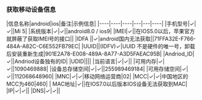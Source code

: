 ### 获取移动设备信息

|信息名称|android|ios|备注|示例信息|
|----|----|----|---|---|----|
|手机型号|✓|✓||Mi 5|
|系统版本|✓|✓||android8.0 / ios9|
|IMEI|✓||在IOS5.0以后，苹果官方就屏蔽了获取IMEI号的接口||
|IDFA ||✓|android国内无法获取||71FFA32E-F766-484A-A82C-C6E552FB79EC|
|UUID||(IDFV)✓|UUID 不是硬件的唯一号，卸载后安装重新生成|901E2A78-E008-489A-8A77-A3D5FAEAC95B|
|Andriod_ID|✓||Andriod设备独有的ID|
|UDID||||
|当前语言|✓|✓||
|可用内存|✓|✓||1090469888|
|设备总存储空间|✓|✓||255989469184|
|可用存储空间|✓|✓||112068648960|
|MNC|✓|✓|移动网络运营商|02|
|MCC|✓|✓|中国地区的MCC为460|460|
| MAC地址|✓||在IOS7.0以后版本IOS设备无法获取到MAC|
|IP|✓|✓||
|DNS|✓|✓||